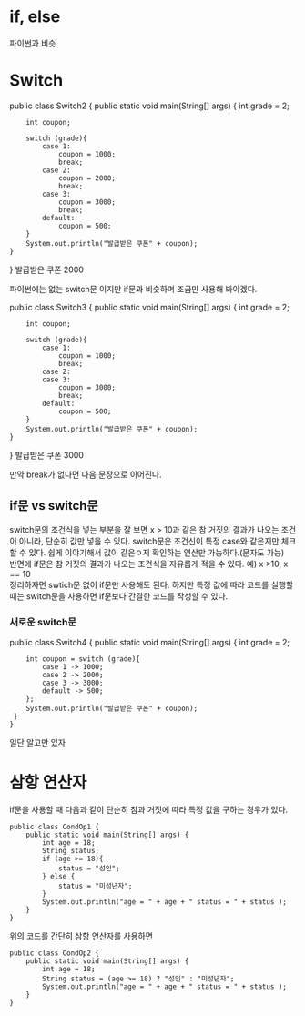 # if, else
파이썬과 비슷

# Switch
public class Switch2 {
    public static void main(String[] args) {
        int grade = 2;

        int coupon;

        switch (grade){
            case 1:
                coupon = 1000;
                break;
            case 2:
                coupon = 2000;
                break;
            case 3:
                coupon = 3000;
                break;
            default:
                coupon = 500;
        }
        System.out.println("발급받은 쿠폰" + coupon);
    }
}
발급받은 쿠폰 2000

파이썬에는 없는 switch문 이지만 if문과 비슷하며 조금만 사용해 봐야겠다.

public class Switch3 {
    public static void main(String[] args) {
        int grade = 2;

        int coupon;

        switch (grade){
            case 1:
                coupon = 1000;
                break;
            case 2:
            case 3:
                coupon = 3000;
                break;
            default:
                coupon = 500;
        }
        System.out.println("발급받은 쿠폰" + coupon);
    }
}
발급받은 쿠폰 3000

만약 break가 없다면 다음 문장으로 이어진다.

## if문 vs switch문
switch문의 조건식을 넣는 부분을 잘 보면 x > 10과 같은 참 거짓의 결과가 나오는 조건이 아니라, 단순히 값만 넣을 수 있다. switch문은 조건신이 특정 case와 같은지만 체크할 수 있다. 쉽게 이야기해서 값이 같은ㅇ지 확인하는 연산만 가능하다.(문자도 가능)  
반면에 if문은 참 거짓의 결과가 나오는 조건식을 자유롭게 적을 수 있다. 예) x >10, x == 10  
정리하자면 swtich문 없이 if문만 사용해도 된다. 하지만 특정 값에 따라 코드를 실행할 때는 switch문을 사용하면 if문보다 간결한 코드를 작성할 수 있다.

### 새로운 switch문
public class Switch4 {
    public static void main(String[] args) {
        int grade = 2;

        int coupon = switch (grade){
            case 1 -> 1000;
            case 2 -> 2000;
            case 3 -> 3000;
            default -> 500;
        };
        System.out.println("발급받은 쿠폰" + coupon);
     }
    }
    

일단 알고만 있자

# 삼항 연산자
if문을 사용할 때 다음과 같이 단순히 참과 거짓에 따라 특정 값을 구하는 경우가 있다.  

```
public class CondOp1 {
    public static void main(String[] args) {
        int age = 18;
        String status;
        if (age >= 18){
            status = "성인";
        } else {
            status = "미성년자";
        }
        System.out.println("age = " + age + " status = " + status );
    }
}
```
위의 코드를 간단히 삼항 연산자를 사용하면
```
public class CondOp2 {
    public static void main(String[] args) {
        int age = 18;
        String status = (age >= 18) ? "성인" : "미성년자";
        System.out.println("age = " + age + " status = " + status );
    }
}
```